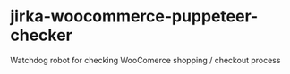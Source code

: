 # jirka-woocommerce-puppeteer-checker
Watchdog robot for checking WooComerce shopping / checkout process
